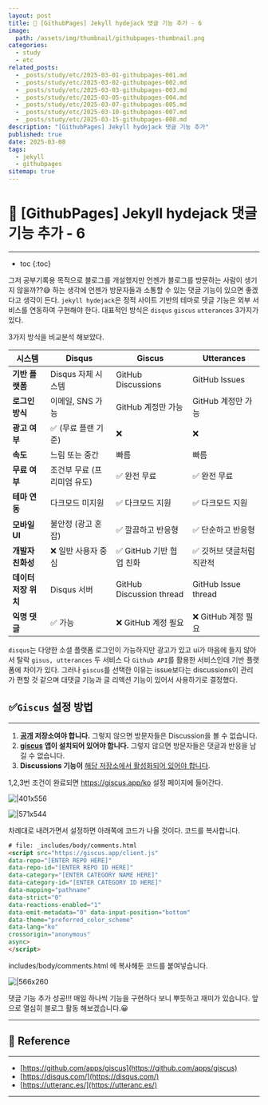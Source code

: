 ```yaml
---
layout: post
title: 📘 [GithubPages] Jekyll hydejack 댓글 기능 추가 - 6
image:
  path: /assets/img/thumbnail/githubpages-thumbnail.png
categories:
  - study
  - etc
related_posts:
  - _posts/study/etc/2025-03-01-githubpages-001.md
  - _posts/study/etc/2025-03-02-githubpages-002.md
  - _posts/study/etc/2025-03-03-githubpages-003.md
  - _posts/study/etc/2025-03-05-githubpages-004.md
  - _posts/study/etc/2025-03-07-githubpages-005.md
  - _posts/study/etc/2025-03-10-githubpages-007.md
  - _posts/study/etc/2025-03-15-githubpages-008.md
description: "[GithubPages] Jekyll hydejack 댓글 기능 추가"
published: true
date: 2025-03-08
tags:
  - jekyll
  - githubpages
sitemap: true
---
```


# 📘 [GithubPages] Jekyll hydejack 댓글 기능 추가 - 6

---

* toc
{:toc}

그저 공부기록용 목적으로 블로그를 개설했지만 언젠가 블로그를 방문하는 사람이 생기지 않을까??😅
하는 생각에 언젠가 방문자들과 소통할 수 있는 댓글 기능이 있으면 좋겠다고 생각이 든다.
`jekyll hydejack`은 정적 사이트 기반의 테마로 댓글 기능은 외부 서비스를 연동하여 구현해야 한다.
대표적인 방식은 `disqus`  `giscus`  `utterances`  3가지가 있다.

3가지 방식을 비교분석 해보았다.

| 시스템           | Disqus           | Giscus                   | Utterances          |
| ------------- | ---------------- | ------------------------ | ------------------- |
| **기반 플랫폼**    | Disqus 자체 시스템    | GitHub Discussions       | GitHub Issues       |
| **로그인 방식**    | 이메일, SNS 가능      | GitHub 계정만 가능            | GitHub 계정만 가능       |
| **광고 여부**     | ✅ (무료 플랜 기준)     | ❌                        | ❌                   |
| **속도**        | 느림 또는 중간         | 빠름                       | 빠름                  |
| **무료 여부**     | 조건부 무료 (프리미엄 유도) | ✅ 완전 무료                  | ✅ 완전 무료             |
| **테마 연동**     | 다크모드 미지원         | ✅ 다크모드 지원                | ✅ 다크모드 지원           |
| **모바일 UI**    | 불안정 (광고 혼잡)      | ✅ 깔끔하고 반응형               | ✅ 단순하고 반응형          |
| **개발자 친화성**   | ❌ 일반 사용자 중심      | ✅ GitHub 기반 협업 친화        | ✅ 깃허브 댓글처럼 직관적      |
| **데이터 저장 위치** | Disqus 서버        | GitHub Discussion thread | GitHub Issue thread |
| **익명 댓글**     | ✅ 가능             | ❌ GitHub 계정 필요           | ❌ GitHub 계정 필요      |

`disqus`는 다양한 소셜 플랫폼 로그인이 가능하지만 광고가 있고 ui가 마음에 들지 않아서 탈락
`gisus, utterances` 두 서비스 다 `Github API`를 활용한 서비스인데 기반 플랫폼에 차이가 있다.
그러나 `giscus`를 선택한 이유는 issue보다는 discussions이 관리가 편할 것 같으며 대댓글 기능과 글 리액션 기능이 있어서 사용하기로 결정했다.


## ✅`Giscus` 설정 방법

---

1. **[공개](https://docs.github.com/en/github/administering-a-repository/managing-repository-settings/setting-repository-visibility#making-a-repository-public) 저장소여야 합니다.** 그렇지 않으면 방문자들은 Discussion을 볼 수 없습니다.
2. **[giscus](https://github.com/apps/giscus) 앱이 설치되어 있어야 합니다.** 그렇지 않으면 방문자들은 댓글과 반응을 남길 수 없습니다.
3. **Discussions 기능이** [해당 저장소에서 활성화되어 있어야 합니다](https://docs.github.com/en/github/administering-a-repository/managing-repository-settings/enabling-or-disabling-github-discussions-for-a-repository).

1,2,3번 조건이 완료되면 https://giscus.app/ko 설정 페이지에 들어간다.

![|401x556](https://i.imgur.com/vW4vpFD.png)

![|571x544](https://i.imgur.com/BPhv3C6.png)

차례대로 내려가면서 설정하면 아래쪽에 코드가 나올 것이다. 코드를 복사합니다.

```html
# file: _includes/body/comments.html
<script src="https://giscus.app/client.js" 
data-repo="[ENTER REPO HERE]" 
data-repo-id="[ENTER REPO ID HERE]"
data-category="[ENTER CATEGORY NAME HERE]" 
data-category-id="[ENTER CATEGORY ID HERE]" 
data-mapping="pathname"
data-strict="0" 
data-reactions-enabled="1" 
data-emit-metadata="0" data-input-position="bottom"
data-theme="preferred_color_scheme" 
data-lang="ko" 
crossorigin="anonymous" 
async>
</script>
```

includes/body/comments.html 에 복사해둔 코드를 붙여넣습니다.

![|566x260](https://i.imgur.com/yRrS2Ag.png)

댓글 기능 추가 성공!!! 매일 하나씩 기능을 구현하다 보니 뿌듯하고 재미가 있습니다.
앞으로 열심히 블로그 활동 해보겠습니다.😀

---

## 📑 Reference

---

+ [https://github.com/apps/giscus](https://github.com/apps/giscus)
+ [https://disqus.com/](https://disqus.com/)
+ [https://utteranc.es/](https://utteranc.es/)

---
